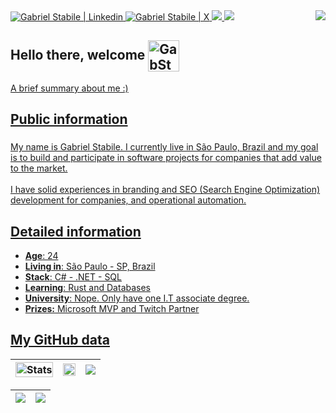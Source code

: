 <div align="left">
   <!-- Social Links -->
   <a target='_blank' href="https://www.linkedin.com/in/gabriel-stabile/"> 
      <img title="My LinkedIn" alt="Gabriel Stabile | Linkedin" src="https://img.shields.io/badge/-LinkedIn-%230077B5?style=for-the-badge&logo=linkedin&logoColor=white" target="_blank"> 
   </a>
   <a target='_blank' href="https://twitter.com/danielhe4rt"> 
      <img title="My Twitter" alt="Gabriel Stabile | X" src="https://img.shields.io/badge/Twitter-1DA1F2?style=for-the-badge&logo=twitter&logoColor=white"> 
   </a>
    <a target='_blank' href="https://dev.to/gabstabile">
        <img src="https://img.shields.io/badge/dev.to-0A0A0A?style=for-the-badge&logo=dev.to&logoColor=white">
    </a>
   <!-- OTH Links -->
  <a href="https://open.spotify.com/playlist/5R41nF2IDZdhN4FNbCzrVV?si=0173b49e6d5d4b16" target="_blank"> <img src="https://img.shields.io/badge/Spotify-1ED760?&style=for-the-badge&logo=spotify&logoColor=white" target="_blank"></a>
   <!-- Profile Views -->
   <img align="right" src="https://komarev.com/ghpvc/?username=gabstabile&color=2F81F7">
</div>


## Hello there, welcome <a href="https://github.com/GabStabile"> <img align="center" title="Silver Hand | GabStabile" alt="GabStabile | Silver Hand " height="50" width="50" src="https://github.com/user-attachments/assets/53d1f274-a156-46de-85c0-fd537242f202">

<p align="left">A brief summary about me :)</p>

###

<h2 align="left">Public information</h2>

###

<p align="left">
   My name is Gabriel Stabile. I currently live in São Paulo, Brazil and my goal is to build and participate in software projects for companies that add value to the market.<br><br>I have solid experiences in branding and SEO (Search Engine Optimization) development for companies, and operational automation.
</p>

###

## Detailed information

* **Age**: 24
* **Living in**: São Paulo - SP, Brazil
* **Stack**: C# - .NET - SQL 
* **Learning**: Rust and Databases
* **University**: Nope. Only have one I.T associate degree.
* **Prizes:** Microsoft MVP and Twitch Partner

## My GitHub data
| <img width="100%" src="https://github-readme-stats.vercel.app/api?username=GabStabile&show_icons=true&count_private=true&hide_border=true&title_color=FFFFFF&icon_color=FFFFFF&text_color=2F81F7&bg_color=0d1117" alt="Stats" /> | <img width="100%" src="https://github-readme-stats.vercel.app/api/top-langs/?username=GabStabile&layout=compact&hide_border=true&title_color=FFFFFF&text_color=FFFFFF&bg_color=0d1117" /> | ![](http://github-profile-summary-cards.vercel.app/api/cards/most-commit-language?username=gabstabile&theme=transparent&text_color=2F81F7&bg_color=0d1117) |
| :-: | :-: | :-: |

| ![](http://github-profile-summary-cards.vercel.app/api/cards/profile-details?username=gabstabile&theme=github_dark) | ![](https://github-readme-streak-stats.herokuapp.com/?user=gabstabile&theme=transparent&hide_border=true&date_format=M%20j%5B%2C%20Y%5D&background=0d1117&stroke=2F81F7&ring=FFFFFF&fire=FFFFFF&currStreakNum=2F81F7&sideNums=2F81F7&currStreakLabel=2F81F7&sideLabels=FFFFFF&dates=FFFFFF) |
| :-: | :-: |
